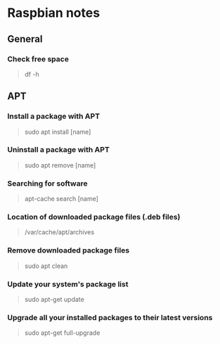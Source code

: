 # Raspbian notes

## General
### Check free space
> df -h


## APT

### Install a package with APT
> sudo apt install [name]

### Uninstall a package with APT
> sudo apt remove [name]

### Searching for software
> apt-cache search [name]

### Location of downloaded package files (.deb files) 

> /var/cache/apt/archives

### Remove downloaded package files 

> sudo apt clean

### Update your system's package list
> sudo apt-get update

### Upgrade all your installed packages to their latest versions 
> sudo apt-get full-upgrade
